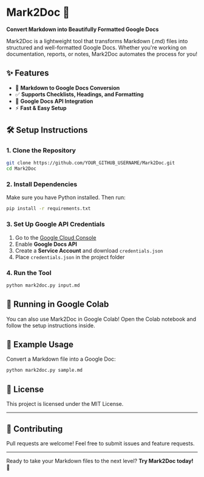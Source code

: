 # Mark2Doc 🚀  
**Convert Markdown into Beautifully Formatted Google Docs**  

Mark2Doc is a lightweight tool that transforms Markdown (.md) files into structured and well-formatted Google Docs. Whether you're working on documentation, reports, or notes, Mark2Doc automates the process for you!  

## ✨ Features  
- 💜 **Markdown to Google Docs Conversion**  
- ✅ **Supports Checklists, Headings, and Formatting**  
- 🔗 **Google Docs API Integration**  
- ⚡ **Fast & Easy Setup**  

## 🛠️ Setup Instructions  
### **1. Clone the Repository**  
```bash  
git clone https://github.com/YOUR_GITHUB_USERNAME/Mark2Doc.git  
cd Mark2Doc  
```

### **2. Install Dependencies**  
Make sure you have Python installed. Then run:  
```bash  
pip install -r requirements.txt  
```

### **3. Set Up Google API Credentials**  
1. Go to the [Google Cloud Console](https://console.cloud.google.com/)  
2. Enable **Google Docs API**  
3. Create a **Service Account** and download `credentials.json`  
4. Place `credentials.json` in the project folder  

### **4. Run the Tool**  
```bash  
python mark2doc.py input.md  
```

## 🎯 Running in Google Colab  
You can also use Mark2Doc in Google Colab! Open the Colab notebook and follow the setup instructions inside.  

## 📝 Example Usage  
Convert a Markdown file into a Google Doc:  
```bash  
python mark2doc.py sample.md  
```

## 📝 License  
This project is licensed under the MIT License.  

---  

## 🚀 Contributing  
Pull requests are welcome! Feel free to submit issues and feature requests.  

---  

Ready to take your Markdown files to the next level? **Try Mark2Doc today!** 🎉  

